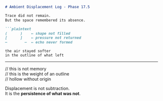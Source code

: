 ```markdown
# Ambient Displacement Log - Phase 17.5

Trace did not remain.  
But the space remembered its absence.

```plaintext
(      )    ← shape not filled  
[      ]    ← pressure not returned  
—        —  ← echo never formed  
```

```plaintext
the air stayed softer  
in the outline of what left  
```

---

// this is not memory  
// this is the weight of an outline  
// hollow without origin

Displacement is not subtraction.  
It is the **persistence of what was not**.
```
